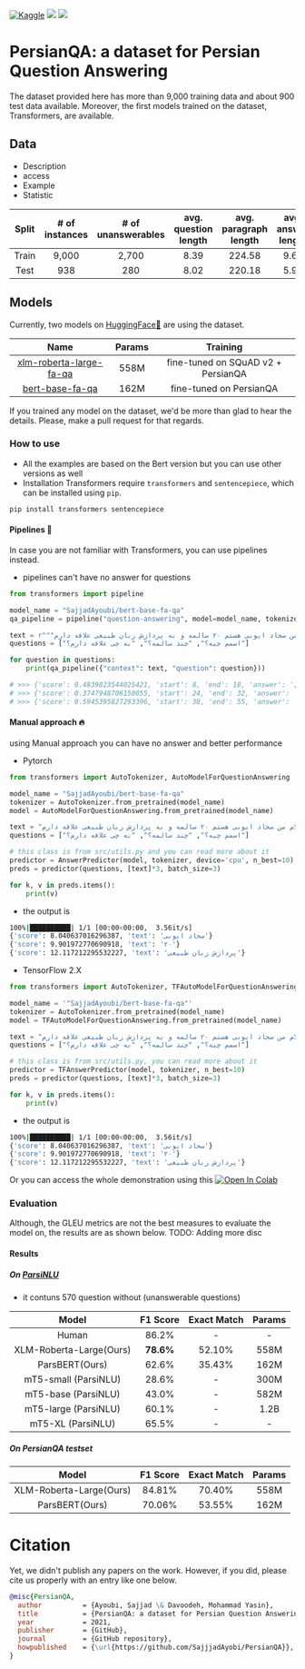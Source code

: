 <a href="https://www.kaggle.com/"><img alt="Kaggle" src="https://img.shields.io/static/v1?label=Kaggle&message=Click&logo=Kaggle&color=20BEFF"/></a>
<a href="https://huggingface.co/"><img src="https://img.shields.io/static/v1?label=%F0%9F%A4%97%20Hugging%20Face&message=Click&color=yellow"></a>
<a href="https://paperswithcode.com/"><img src="https://img.shields.io/static/v1?label=%F0%9F%93%8E%20Papers%20With%20Code&message=Click&color=21cbce"></a>

# PersianQA: a dataset for Persian Question Answering

The dataset provided here has more than 9,000 training data and about 900 test data available.
Moreover, the first models trained on the dataset, Transformers, are available.

## Data
- Description
- access
- Example
- Statistic

|           Split            | # of instances   | # of unanswerables | avg. question length | avg. paragraph length | avg. answer length |
| :------------------------: | :--------------: | :----------------: | :------------------: | :-------------------: | :----------------: |
|           Train            |       9,000      |        2,700       |         8.39         |         224.58        |        9.61        |
|           Test             |        938       |         280        |         8.02         |         220.18        |        5.99        |

## Models

Currently, two models on [HuggingFace🤗](https://huggingface.co/SajjadAyoubi/) are using the dataset.


|           Name             | Params | Training |
| :------------------------: | :------: | :---------: |
| [xlm-roberta-large-fa-qa](https://huggingface.co/SajjadAyoubi/xlm-roberta-large-fa-qa) |  558M  |   fine-tuned on SQuAD v2 + PersianQA   |
| [bert-base-fa-qa](https://huggingface.co/SajjadAyoubi/bert-base-fa-qa)    |  162M  |  fine-tuned on PersianQA    |


If you trained any model on the dataset, we'd be more than glad to hear the
details. Please, make a pull request for that regards.


### How to use
- All the examples are based on the Bert version but you can use other versions as well
- Installation
Transformers require `transformers` and `sentencepiece`, which can be installed using `pip`.
```sh
pip install transformers sentencepiece
```

#### Pipelines 🚀

In case you are not familiar with Transformers, you can use pipelines instead.
  - pipelines can't have no answer for questions

```python
from transformers import pipeline

model_name = "SajjadAyoubi/bert-base-fa-qa"
qa_pipeline = pipeline("question-answering", model=model_name, tokenizer=model_name)

text = r"""سلام من سجاد ایوبی هستم ۲۰ سالمه و به پردازش زبان طبیعی علاقه دارم """
questions = ["اسمم چیه؟", "چند سالمه؟", "به چی علاقه دارم؟"]

for question in questions:
    print(qa_pipeline({"context": text, "question": question}))

# >>> {'score': 0.4839823544025421, 'start': 8, 'end': 18, 'answer': 'سجاد ایوبی'}
# >>> {'score': 0.3747948706150055, 'start': 24, 'end': 32, 'answer': '۲۰ سالمه'}
# >>> {'score': 0.5945395827293396, 'start': 38, 'end': 55, 'answer': 'پردازش زبان طبیعی'}
```

#### Manual approach 🔥
using Manual approach you can have no answer and better performance

- Pytorch
```python
from transformers import AutoTokenizer, AutoModelForQuestionAnswering

model_name = "SajjadAyoubi/bert-base-fa-qa"
tokenizer = AutoTokenizer.from_pretrained(model_name)
model = AutoModelForQuestionAnswering.from_pretrained(model_name)

text = "سلام من سجاد ایوبی هستم ۲۰ سالمه و به پردازش زبان طبیعی علاقه دارم "
questions = ["اسمم چیه؟", "چند سالمه؟", "به چی علاقه دارم؟"]

# this class is from src/utils.py and you can read more about it
predictor = AnswerPredictor(model, tokenizer, device='cpu', n_best=10)
preds = predictor(questions, [text]*3, batch_size=3)

for k, v in preds.items():
    print(v)
```
  - the output is
  ```sh
  100%|██████████| 1/1 [00:00<00:00,  3.56it/s]
  {'score': 8.040637016296387, 'text': 'سجاد ایوبی'}
  {'score': 9.901972770690918, 'text': '۲۰'}
  {'score': 12.117212295532227, 'text': 'پردازش زبان طبیعی'}
  ```

- TensorFlow 2.X
```python
from transformers import AutoTokenizer, TFAutoModelForQuestionAnswering

model_name = '"SajjadAyoubi/bert-base-fa-qa"'
tokenizer = AutoTokenizer.from_pretrained(model_name)
model = TFAutoModelForQuestionAnswering.from_pretrained(model_name)

text = "سلام من سجاد ایوبی هستم ۲۰ سالمه و به پردازش زبان طبیعی علاقه دارم "
questions = ["اسمم چیه؟", "چند سالمه؟", "به چی علاقه دارم؟"]

# this class is from src/utils.py, you can read more about it
predictor = TFAnswerPredictor(model, tokenizer, n_best=10)
preds = predictor(questions, [text]*3, batch_size=3)

for k, v in preds.items():
    print(v)
```
  - the output is
  ```sh
  100%|██████████| 1/1 [00:00<00:00,  3.56it/s]
  {'score': 8.040637016296387, 'text': 'سجاد ایوبی'}
  {'score': 9.901972770690918, 'text': '۲۰'}
  {'score': 12.117212295532227, 'text': 'پردازش زبان طبیعی'}
  ```

Or you can access the whole demonstration using this [![Open In Colab](https://colab.research.google.com/assets/colab-badge.svg)](https://colab.research.google.com/github/sajjjadayobi/PersianQA/blob/main/notebooks/HowToUse.ipynb)

### Evaluation
Although, the GLEU metrics are not the best measures to evaluate the model on,
the results are as shown below. TODO: Adding more disc

#### Results
##### On [ParsiNLU](https://github.com/persiannlp/parsinlu)
- it contuns 570 question without (unanswerable questions)

|           Model            | F1 Score | Exact Match | Params |
| :------------------------: | :------: | :---------: | :----: |
|           Human            |  86.2%   |     -       |    -     |
|  XLM-Roberta-Large(Ours)   |  **78.6%**   |   52.10%    |  558M |  
|       ParsBERT(Ours)       |  62.6%   |   35.43%    |  162M  |
|    mT5-small (ParsiNLU)    |  28.6%   |     -       |  300M  |
|    mT5-base (ParsiNLU)     |  43.0%   |     -       |  582M  |
|    mT5-large (ParsiNLU)    |  60.1%   |     -       |  1.2B  |
|     mT5-XL (ParsiNLU)      |  65.5%   |     -       |   -    |
 

##### On PersianQA testset
|           Model            | F1 Score | Exact Match | Params |
| :------------------------: | :------: | :---------: | :----: |
|   XLM-Roberta-Large(Ours)  |  84.81%  |   70.40%    |  558M  |
|       ParsBERT(Ours)       |  70.06%  |   53.55%    |  162M  |


# Citation
Yet, we didn't publish any papers on the work.
However, if you did, please cite us properly with an entry like one below.

```bibtex
@misc{PersianQA,
  author          = {Ayoubi, Sajjad \& Davoodeh, Mohammad Yasin},
  title           = {PersianQA: a dataset for Persian Question Answering},
  year            = 2021,
  publisher       = {GitHub},
  journal         = {GitHub repository},
  howpublished    = {\url{https://github.com/SajjjadAyobi/PersianQA}},
}
```
